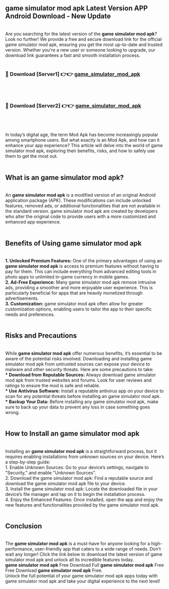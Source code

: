 ## game simulator mod apk Latest Version APP Android Download - New Update
<br>
Are you searching for the latest version of the <strong>game simulator mod apk</strong>? Look no further! We provide a free and secure download link for the official game simulator mod apk, ensuring you get the most up-to-date and trusted version. Whether you're a new user or someone looking to upgrade, our download link guarantees a fast and smooth installation process.
<br>
<br>
<h3>🔴 Download [Server1] 👉👉 <a href="https://modyolo.store/game+simulator+mod+apk">game_simulator_mod_apk</a></h3><br>
<br>
<h3>🔴 Download [Server2] 👉👉 <a href="https://modyolo.store/game+simulator+mod+apk">game_simulator_mod_apk</a></h3><br>
<br>
<br>
In today’s digital age, the term Mod Apk has become increasingly popular among smartphone users. But what exactly is an Mod Apk, and how can it enhance your app experience? This article will delve into the world of game simulator mod apk, exploring their benefits, risks, and how to safely use them to get the most out.
<br>
<br>
<h2>What is an game simulator mod apk?</h2>
<br>
An <strong>game simulator mod apk</strong> is a modified version of an original Android application package (APK). These modifications can include unlocked features, removed ads, or additional functionalities that are not available in the standard version. game simulator mod apk are created by developers who alter the original code to provide users with a more customized and enhanced app experience.
<br>
<br>
<h2>Benefits of Using game simulator mod apk</h2>
<br>
<strong> 1. Unlocked Premium Features:</strong> One of the primary advantages of using an <strong>game simulator mod apk</strong> is access to premium features without having to pay for them. This can include everything from advanced editing tools in photo apps to unlimited in-game currency in mobile games.
<br>
<strong> 2. Ad-Free Experience:</strong> Many game simulator mod apk remove intrusive ads, providing a smoother and more enjoyable user experience. This is particularly beneficial for apps that are heavily monetized through advertisements.
<br>
<strong> 3. Customization:</strong> game simulator mod apk often allow for greater customization options, enabling users to tailor the app to their specific needs and preferences.
<br>
<br>
<h2>Risks and Precautions</h2>
<br>
While <strong>game simulator mod apk</strong> offer numerous benefits, it’s essential to be aware of the potential risks involved. Downloading and installing game simulator mod apk from untrusted sources can expose your device to malware and other security threats. Here are some precautions to take:
<br>
<strong> * Download from Reputable Sources:</strong> Always download game simulator mod apk from trusted websites and forums. Look for user reviews and ratings to ensure the mod is safe and reliable.
<br>
<strong> * Use Antivirus Software:</strong> Install a reputable antivirus app on your device to scan for any potential threats before installing an game simulator mod apk.
<br>
<strong> * Backup Your Data:</strong> Before installing any game simulator mod apk, make sure to back up your data to prevent any loss in case something goes wrong.
<br>
<br>
<h2>How to Install an game simulator mod apk</h2>
<br>
Installing an <strong>game simulator mod apk</strong> is a straightforward process, but it requires enabling installations from unknown sources on your device. Here’s a step-by-step guide:
<br>
 1. Enable Unknown Sources: Go to your device’s settings, navigate to "Security," and enable "Unknown Sources".
<br>
 2. Download the game simulator mod apk: Find a reputable source and download the game simulator mod apk file to your device.
<br>
 3. Install the game simulator mod apk: Locate the downloaded file in your device’s file manager and tap on it to begin the installation process.
<br>
 4. Enjoy the Enhanced Features: Once installed, open the app and enjoy the new features and functionalities provided by the game simulator mod apk.
<br>
<br>
<h2><strong>Conclusion</strong></h2>
<br>
The <strong>game simulator mod apk</strong> is a must-have for anyone looking for a high-performance, user-friendly app that caters to a wide range of needs. Don’t wait any longer! Click the link below to download the latest version of game simulator mod apk and unlock all its incredible features today.
<br>
<strong>game simulator mod apk</strong> Free Download Full <strong>game simulator mod apk</strong> Free Free Download <strong>game simulator mod apk</strong> Free.
<br>
Unlock the full potential of your game simulator mod apk apps today with game simulator mod apk and take your digital experience to the next level!